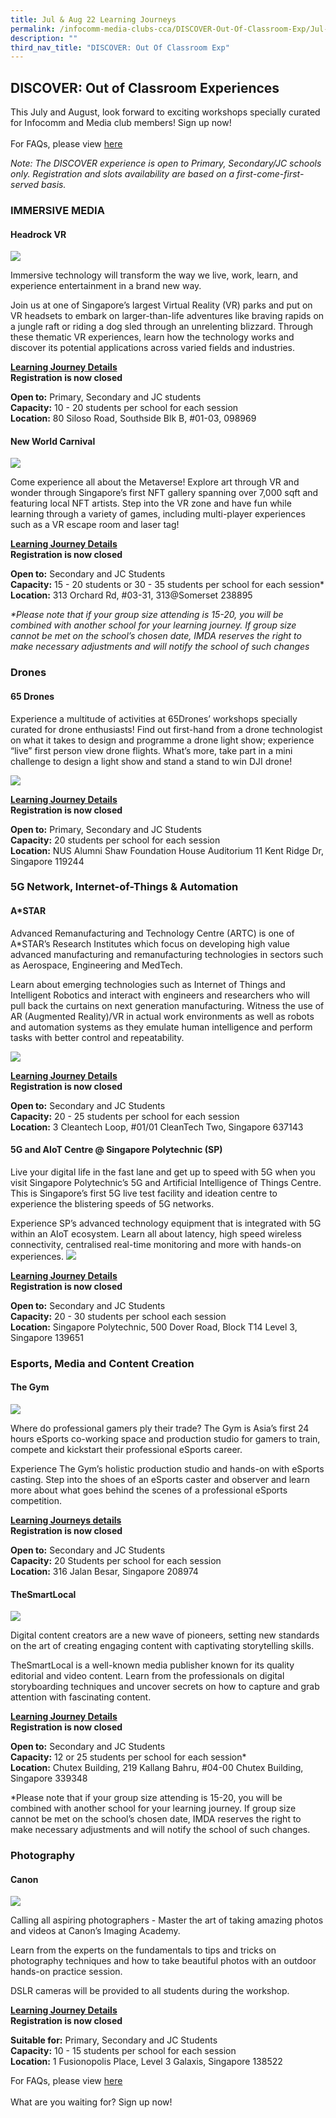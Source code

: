 ```yaml
---
title: Jul & Aug 22 Learning Journeys
permalink: /infocomm-media-clubs-cca/DISCOVER-Out-Of-Classroom-Exp/Jul-Aug-23/
description: ""
third_nav_title: "DISCOVER: Out Of Classroom Exp"
---
```


## DISCOVER: Out of Classroom Experiences 
This July and August, look forward to exciting workshops specially curated for Infocomm and Media club members! Sign up now!
<br>
<br>
For FAQs, please view [here](/Learning-Journey-FAQs)


<i>Note: The DISCOVER experience is open to Primary, Secondary/JC schools only. Registration and slots availability are based on a first-come-first-served basis.</i>

### IMMERSIVE MEDIA
#### Headrock VR 

![](/images/Icmclub/Headrock.jpg)

Immersive technology will transform the way we live, work, learn, and experience entertainment in a brand new way. 

Join us at one of Singapore’s largest Virtual Reality (VR) parks and put on VR headsets to embark on larger-than-life adventures like braving rapids on a jungle raft or riding a dog sled through an unrelenting blizzard. Through these thematic VR experiences, learn how the technology works and discover its potential applications across varied fields and industries. 

**<u>Learning Journey Details</u>**
<br>**Registration is now closed**<br>

**Open to:** Primary, Secondary and JC students 
<br>
**Capacity:**  10 - 20 students per school for each session
<br>
**Location:**  80 Siloso Road, Southside Blk B, #01-03, 098969 


#### New World Carnival
 
![](/images/Icmclub/New%20World%20Carnival%201.jpg)

Come experience all about the Metaverse! Explore art through VR and wonder through Singapore’s first NFT gallery spanning over 7,000 sqft and featuring local NFT artists. Step into the VR zone and have fun while learning through a variety of games, including multi-player experiences such as a VR escape room and laser tag!

**<u>Learning Journey Details</u>** <br>
**Registration is now closed**<br>

**Open to:** Secondary and JC Students 
<br>
**Capacity:** 15 - 20 students or 30 - 35 students per school for each session*
<br>
**Location:** 313 Orchard Rd, #03-31, 313@Somerset 238895

<i>*Please note that if your group size attending is 15-20, you will be combined with another school for your learning journey. If group size cannot be met on the school’s chosen date, IMDA reserves the right to make necessary adjustments and will notify the school of such changes </i>

### Drones

#### 65 Drones

Experience a multitude of activities at 65Drones’ workshops specially curated for drone enthusiasts! Find out first-hand from a drone technologist on what it takes to design and programme a drone light show; experience “live” first person view drone flights. What’s more, take part in a mini challenge to design a light show and stand a stand to win DJI drone!

![](/images/Icmclub/Drone1.png)

**<u>Learning Journey Details</u>**
<br>
**Registration is now closed**

**Open to:** Primary, Secondary and JC Students <br>
**Capacity:** 20 students per school for each session <br>
**Location:** NUS Alumni Shaw Foundation House Auditorium 11 Kent Ridge Dr, Singapore 119244

### 5G Network, Internet-of-Things & Automation

#### A\*STAR 

Advanced Remanufacturing and Technology Centre (ARTC) is one of A\*STAR’s Research Institutes which focus on developing high value advanced manufacturing and remanufacturing technologies in sectors such as Aerospace, Engineering and MedTech.

Learn about emerging technologies such as Internet of Things and Intelligent Robotics and interact with engineers and researchers who will pull back the curtains on next generation manufacturing. Witness the use of AR (Augmented Reality)/VR in actual work environments as well as robots and automation systems as they emulate human intelligence and perform tasks with better control and repeatability.

![](/images/Icmclub/ASTAR.jpg)

**<u>Learning Journey Details</u>**
<br>
**Registration is now closed**<br>

**Open to:** Secondary and JC Students  
**Capacity:** 20 - 25 students per school for each session  
**Location:** 3 Cleantech Loop, #01/01 CleanTech Two, Singapore 637143

#### 5G and AIoT Centre @ Singapore Polytechnic (SP) 

Live your digital life in the fast lane and get up to speed with 5G when you visit Singapore Polytechnic’s 5G and Artificial Intelligence of Things Centre. This is Singapore’s first 5G live test facility and ideation centre to experience the blistering speeds of 5G networks.

Experience SP’s advanced technology equipment that is integrated with 5G within an AIoT ecosystem. Learn all about latency, high speed wireless connectivity, centralised real-time monitoring and more with hands-on experiences.
![](/images/Icmclub/5G%20and%20ALOT.jpg)

**<u>Learning Journey Details</u>**
<br> **Registration is now closed**

**Open to:** Secondary and JC Students  
**Capacity:** 20 - 30 students per school each session  
**Location:** Singapore Polytechnic, 500 Dover Road, Block T14 Level 3, Singapore 139651

### Esports, Media and Content Creation 

#### The Gym

![](/images/Icmclub/E-sports.jpg)

Where do professional gamers ply their trade? The Gym is Asia’s first 24 hours eSports co-working space and production studio for gamers to train, compete and kickstart their professional eSports career.

Experience The Gym’s holistic production studio and hands-on with eSports casting. Step into the shoes of an eSports caster and observer and learn more about what goes behind the scenes of a professional eSports competition.

**<u>Learning Journeys details</u>** 
<br>
**Registration is now closed**
<br>

**Open to:** Secondary and JC Students 
<br>
**Capacity:** 20 Students per school for each session 
<br>
**Location:** 316 Jalan Besar, Singapore 208974

#### TheSmartLocal

![](/images/Icmclub/The%20Smart%20Local.jpg)

Digital content creators are a new wave of pioneers, setting new standards on the art of creating engaging content with captivating storytelling skills.

TheSmartLocal is a well-known media publisher known for its quality editorial and video content. Learn from the professionals on digital storyboarding techniques and uncover secrets on how to capture and grab attention with fascinating content.

**<u>Learning Journey Details</u>**
<br>
**Registration is now closed**<br> 

**Open to:** Secondary and JC Students 
<br> 
**Capacity:** 12 or 25 students per school for each session*
<br>
**Location:** Chutex Building, 219 Kallang Bahru, #04-00 Chutex Building, 
Singapore 339348
<br> 

*Please note that if your group size attending is 15-20, you will be combined with another school for your learning journey. If group size cannot be met on the school’s chosen date, IMDA reserves the right to make necessary adjustments and will notify the school of such changes.

### Photography 
#### Canon

![](/images/Icmclub/Canon.png)

Calling all aspiring photographers - Master the art of taking amazing photos and videos at Canon’s Imaging Academy.  

Learn from the experts on the fundamentals to tips and tricks on photography techniques and how to take beautiful photos with an outdoor hands-on practice session. 

DSLR cameras will be provided to all students during the workshop.

**<u>Learning Journey Details</u>**
<br>**Registration is now closed**<br>

**Suitable for:** Primary, Secondary and JC Students
<br> 
**Capacity:** 10 - 15 students per school for each session 
<br> 
**Location:** 1 Fusionopolis Place, Level 3 Galaxis, Singapore 138522


For FAQs, please view [here](/Learning-Journey-FAQs)
<br>
<br>
What are you waiting for? Sign up now!